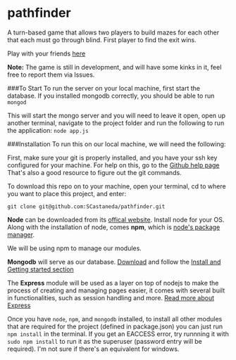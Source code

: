 pathfinder
==========

A turn-based game that allows two players to build mazes for each other that each must go through blind.
First player to find the exit wins.

Play with your friends [here](http://pathfinder.sam-the-man.com)

**Note:**
The game is still in development, and will have some kinks in it, feel free to report them via Issues.

###To Start
To run the server on your local machine, first start the database.
If you installed mongodb correctly, you should be able to run
`mongod`

This will start the mongo server and you will need to leave it open, open up another terminal,
navigate to the project folder and run the following to run the application:
`node app.js`

###Installation
To run this on our local machine, we will need the following:

First, make sure your git is properly installed, and you have your ssh key configured for your machine.
For help on this, go to the [Github help page](https://help.github.com/)
That's also a good resource to figure out the git commands.

To download this repo on to your machine, open your terminal, cd to where you want to place this project,
and enter:

`git clone git@github.com:SCastaneda/pathfinder.git`

**Node** can be downloaded from its [offical website](http://nodejs.org/).
Install node for your OS. Along with the installation of node, comes **npm**, which is 
[node's package manager](https://npmjs.org/).

We will be using npm to manage our modules.

**Mongodb** will serve as our database. [Download](http://www.mongodb.org/) and follow the 
[Install and Getting started section](http://docs.mongodb.org/manual/installation/)

The **Express** module will be used as a layer on top of nodejs to make the process of creating and managing pages easier, it comes with several built in functionalities, such as session handling and more.
[Read more about Express](http://expressjs.com/)

Once you have `node`, `npm`, and `mongodb` installed, to install all other modules that are required
for the project (defined in package.json) you can just run
`npm install`
in the terminal. If you get an EACCESS error, try runnning it with 
`sudo npm install` to run it as the superuser (password entry will be required). I'm not sure if there's an equivalent for windows.
